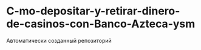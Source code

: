 # C-mo-depositar-y-retirar-dinero-de-casinos-con-Banco-Azteca-ysm
Автоматически созданный репозиторий
